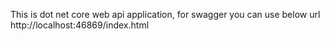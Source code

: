 This is dot net core web api application,
for swagger you can use below url
http://localhost:46869/index.html

